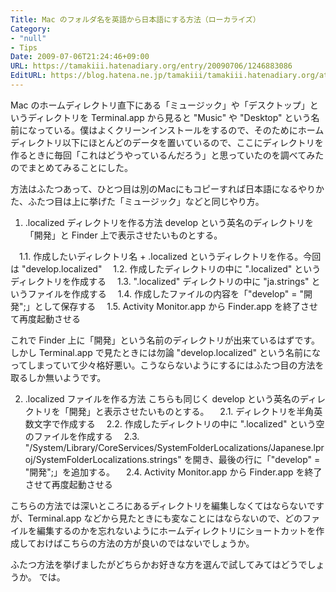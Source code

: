 ```yaml
---
Title: Mac のフォルダ名を英語から日本語にする方法（ローカライズ）
Category:
- "null"
- Tips
Date: 2009-07-06T21:24:46+09:00
URL: https://tamakiii.hatenadiary.org/entry/20090706/1246883086
EditURL: https://blog.hatena.ne.jp/tamakiii/tamakiii.hatenadiary.org/atom/entry/17680117127139083527
---
```


Mac のホームディレクトリ直下にある「ミュージック」や「デスクトップ」というディレクトリを Terminal.app から見ると "Music" や "Desktop" という名前になっている。僕はよくクリーンインストールをするので、そのためにホームディレクトリ以下にほとんどのデータを置いているので、ここにディレクトリを作るときに毎回「これはどうやっているんだろう」と思っていたのを調べてみたのでまとめてみることにした。

方法はふたつあって、ひとつ目は別のMacにもコピーすれば日本語になるやりかた、ふたつ目は上に挙げた「ミュージック」などと同じやり方。


1. .localized ディレクトリを作る方法
develop という英名のディレクトリを「開発」と Finder 上で表示させたいものとする。

　1.1. 作成したいディレクトリ名 + .localized というディレクトリを作る。今回は "develop.localized"
　1.2. 作成したディレクトリの中に ".localized" というディレクトリを作成する
　1.3. ".localized" ディレクトリの中に "ja.strings" というファイルを作成する
　1.4. 作成したファイルの内容を「"develop" = "開発";」として保存する
　1.5. Activity Monitor.app から Finder.app を終了させて再度起動させる

これで Finder 上に「開発」という名前のディレクトリが出来ているはずです。しかし Terminal.app で見たときには勿論 "develop.localized"  という名前になってしまっていて少々格好悪い。こうならないようにするにはふたつ目の方法を取るしか無いようです。


2. .localized ファイルを作る方法
こちらも同じく develop という英名のディレクトリを「開発」と表示させたいものとする。
　2.1. ディレクトリを半角英数文字で作成する
　2.2. 作成したディレクトリの中に ".localized" という空のファイルを作成する
　2.3. "/System/Library/CoreServices/SystemFolderLocalizations/Japanese.lproj/SystemFolderLocalizations.strings" を開き、最後の行に「"develop" = "開発";」を追加する。
　2.4. Activity Monitor.app から Finder.app を終了させて再度起動させる

こちらの方法では深いところにあるディレクトリを編集しなくてはならないですが、Terminal.app などから見たときにも変なことにはならないので、どのファイルを編集するのかを忘れないようにホームディレクトリにショートカットを作成しておけばこちらの方法の方が良いのではないでしょうか。


ふたつ方法を挙げましたがどちらかお好きな方を選んで試してみてはどうでしょうか。
では。
